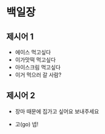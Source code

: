 # 백일장

## 제시어 1

* 에이스 먹고싶다
* 이가맛떡 먹고싶다 
* 아이스크림 먹고싶다
* 이거 먹으러 갈 사람?

## 제시어 2

* 장마 때문에 집가고 싶어요 보내주세요

* 고(go) 넵!

  
